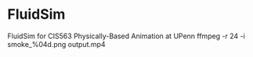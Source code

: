# FluidSim

FluidSim for CIS563 Physically-Based Animation at UPenn
ffmpeg -r 24 -i smoke_%04d.png output.mp4

